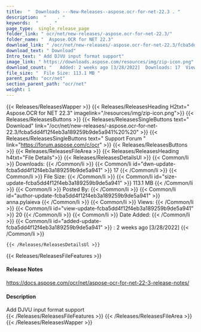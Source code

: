 ```yaml
---
title:  "  Downloads ---New-Releases--aspose.ocr-for-net-22.3 . " 
description:  "    . " 
keywords:  "    . " 
page_type:  single_release_page
folder_link: " ocr/net/new-releases/-aspose.ocr-for-net-22.3/"
folder_name: "  Aspose.OCR for NET 22.3"
download_link: " /ocr/net/new-releases/-aspose.ocr-for-net-22.3/fcba5dd4f12f4eb3a189259b9de5a941"
download_text: " Download"
Intro_text: " Add DJVU input format support"
image_link: " https://downloads.aspose.com/resources/img/zip-icon.png"
download_count: "   Added: 2 weeks ago [3/28/2022]  Downloads: 17  Views: 19"
file_size: "  File Size: 113.1 MB "
parent_path: "ocr/net"
section_parent_path: "ocr/net"
weight: 1 
---
```


{{< Releases/ReleasesWapper >}}
  {{< Releases/ReleasesHeading H2txt="  Aspose.OCR for NET 22.3" imagelink="/resources/img/zip-icon.png">}}
  {{< Releases/ReleasesButtons >}}
    {{< Releases/ReleasesSingleButtons text=" Download" link="/ocr/net/new-releases/-aspose.ocr-for-net-22.3/fcba5dd4f12f4eb3a189259b9de5a941%20%20" >}}
    {{< Releases/ReleasesSingleButtons text=" Support Forum " link="https://forum.aspose.com/c/ocr" >}}
  {{< Releases/ReleasesButtons >}}
  {{< Releases/ReleasesFileArea >}}
    {{< Releases/ReleasesHeading h4txt="File Details">}}
    {{< Releases/ReleasesDetailsUl >}}
            {{< Common/li  >}} Downloads: {{< /Common/li >}} 
      {{< Common/li id="dwn-update-fcba5dd4f12f4eb3a189259b9de5a941" >}} 17 {{< /Common/li >}} 
      {{< Common/li  >}} File Size: {{< /Common/li >}} 
      {{< Common/li id="size-update-fcba5dd4f12f4eb3a189259b9de5a941" >}} 113.1 MB {{< /Common/li >}} 
      {{< Common/li  >}} Posted By: {{< /Common/li >}} 
      {{< Common/li id="author-update-fcba5dd4f12f4eb3a189259b9de5a941" >}} anna.pylaieva {{< /Common/li >}} 
      {{< Common/li  >}} Views: {{< /Common/li >}} 
      {{< Common/li id="view-update-fcba5dd4f12f4eb3a189259b9de5a941" >}} 20 {{< /Common/li >}} 
      {{< Common/li  >}} Date Added: {{< /Common/li >}} 
      {{< Common/li id="added-update-fcba5dd4f12f4eb3a189259b9de5a941" >}} : 2 weeks ago [3/28/2022] {{< /Common/li >}} 

    {{< /Releases/ReleasesDetailsUl >}}

  {{< Releases/ReleasesFileFeatures >}}
      <h4>Release Notes</h4><div><a href="https://docs.aspose.com/ocr/net/aspose-ocr-for-net-22-3-release-notes/">https://docs.aspose.com/ocr/net/aspose-ocr-for-net-22-3-release-notes/</a></div><h4>Description</h4><div class="HTMLDescription">Add DJVU input format support</div>
  {{< /Releases/ReleasesFileFeatures >}}
 {{< /Releases/ReleasesFileArea >}}
{{< /Releases/ReleasesWapper >}}


